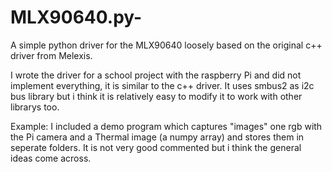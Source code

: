 # MLX90640.py-
A simple python driver for the MLX90640 loosely based on the original c++ driver from Melexis.

I wrote the driver for a school project with the raspberry Pi and did not implement everything, it is similar to the c++ driver. It uses smbus2  as i2c bus library but i think it is relatively easy to modify it to work with other librarys too. 

Example:
I included a demo program which captures "images" one rgb with the Pi camera and a Thermal image (a numpy array) and stores them in seperate folders. It is not very good commented but i think the general ideas come across.
